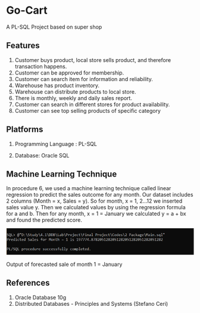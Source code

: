 # Go-Cart
A PL-SQL Project based on super shop

## Features

1.	Customer buys product, local store sells product, and therefore transaction happens.
2.	Customer can be approved for membership.
3.	Customer can search item for information and reliability.
4.	Warehouse has product inventory.
5.	Warehouse can distribute products to local store.
6.	There is monthly, weekly and daily sales report.
7.	Customer can search in different stores for product availability.
8.	Customer can see top selling products of specific category

## Platforms

1.	Programming Language :  PL-SQL

2.	Database:  Oracle SQL

## Machine Learning Technique

In procedure 6, we used a machine learning technique called linear regression to
predict the sales outcome for any month.
Our dataset includes 2 columns (Month = x, Sales = y). So for month, x = 1, 2…12
we inserted sales value y.
Then we calculated values by using the regression formula for a and b. Then for
any month, x = 1 = January we calculated y = a + bx and found the predicted
score.

![Go-Cart](Images/Machinelearning.jpg)

Output of forecasted sale of month 1 = January

## References
1. Oracle Database 10g 
2. Distributed Databases - Principles and Systems (Stefano Ceri)

